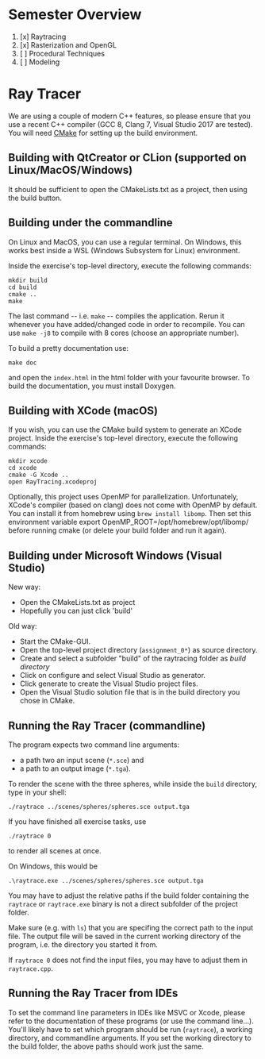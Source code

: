 Semester Overview
=================
1. [x] Raytracing
2. [x] Rasterization and OpenGL
3. [ ] Procedural Techniques
4. [ ] Modeling

Ray Tracer
==========

We are using a couple of modern C++ features, so please ensure that you use a recent C++ compiler (GCC 8, Clang 7, Visual Studio 2017 are tested).
You will need [CMake](https://www.cmake.org) for setting up the build environment.


Building with QtCreator or CLion (supported on Linux/MacOS/Windows)
-------------------------------------------------------------------

It should be sufficient to open the CMakeLists.txt as a project, then using the
build button.

Building under the commandline
------------------------------

On Linux and MacOS, you can use a regular terminal.
On Windows, this works best inside a WSL (Windows Subsystem for Linux) environment.

Inside the exercise's top-level directory, execute the following commands:

    mkdir build
    cd build
    cmake ..
    make

The last command -- i.e. `make` -- compiles the application. Rerun it whenever you have added/changed code in order to recompile.
You can use `make -j8` to compile with 8 cores (choose an appropriate number).

To build a pretty documentation use:

    make doc

and open the `index.html` in the html folder with your favourite browser. To build the documentation, you must install Doxygen.


Building with XCode (macOS)
---------------------------

If you wish, you can use the CMake build system to generate an XCode project.
Inside the exercise's top-level directory, execute the following commands:

    mkdir xcode
    cd xcode
    cmake -G Xcode ..
    open RayTracing.xcodeproj

Optionally, this project uses OpenMP for parallelization. Unfortunately,
XCode's compiler (based on clang) does not come with OpenMP by default.
You can install it from homebrew using `brew install libomp`.
Then set this environment variable
    export OpenMP_ROOT=/opt/homebrew/opt/libomp/
before running cmake (or delete your build folder and run it again).


Building under Microsoft Windows (Visual Studio)
------------------------------------------------

New way:

* Open the CMakeLists.txt as project
* Hopefully you can just click 'build'

Old way:

* Start the CMake-GUI.
* Open the top-level project directory (`assignment_0*`) as source directory.
* Create and select a subfolder "build" of the raytracing folder as *build directory*
* Click on configure and select Visual Studio as generator.
* Click generate to create the Visual Studio project files.
* Open the Visual Studio solution file that is in the build directory you chose in CMake.


Running the Ray Tracer (commandline)
-------------------------------------

The program expects two command line arguments:
 - a path two an input scene (`*.sce`) and
 - a path to an output image (`*.tga`).

To render the scene with the three spheres, while inside the `build` directory, type in your shell:

    ./raytrace ../scenes/spheres/spheres.sce output.tga

If you have finished all exercise tasks, use

    ./raytrace 0

to render all scenes at once.

On Windows, this would be

    .\raytrace.exe ../scenes/spheres/spheres.sce output.tga


You may have to adjust the relative paths if the build folder
containing the `raytrace` or `raytrace.exe` binary is not a
direct subfolder of the project folder.

Make sure (e.g. with `ls`) that you are specifing the correct path to the input file.
The output file will be saved in the current working directory of the program, i.e. the directory you started it from.

If `raytrace 0` does not find the input files, you may have to adjust them in `raytrace.cpp`.


Running the Ray Tracer from IDEs
-------------------------------------

To set the command line parameters in IDEs like MSVC or Xcode, please refer to the documentation of these programs (or use the command line...).
You'll likely have to set which program should be run (`raytrace`), a working directory, and commandline arguments.
If you set the working directory to the build folder, the above paths should work just the same.


